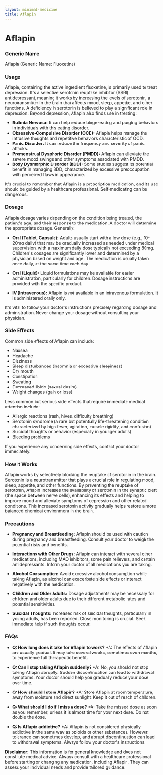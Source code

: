 ```yaml
---
layout: minimal-medicine
title: Aflapin
---
```


# Aflapin
### Generic Name
Aflapin (Generic Name: Fluoxetine)

### Usage
Aflapin, containing the active ingredient fluoxetine, is primarily used to treat depression.  It's a selective serotonin reuptake inhibitor (SSRI) antidepressant, meaning it works by increasing the levels of serotonin, a neurotransmitter in the brain that affects mood, sleep, appetite, and other functions.  A deficiency in serotonin is believed to play a significant role in depression.  Beyond depression, Aflapin also finds use in treating:

* **Bulimia Nervosa:**  It can help reduce binge-eating and purging behaviors in individuals with this eating disorder.
* **Obsessive-Compulsive Disorder (OCD):** Aflapin helps manage the intrusive thoughts and repetitive behaviors characteristic of OCD.
* **Panic Disorder:** It can reduce the frequency and severity of panic attacks.
* **Premenstrual Dysphoric Disorder (PMDD):** Aflapin can alleviate the severe mood swings and other symptoms associated with PMDD.
* **Body Dysmorphic Disorder (BDD):** Some studies suggest its potential benefit in managing BDD, characterized by excessive preoccupation with perceived flaws in appearance.


It's crucial to remember that Aflapin is a prescription medication, and its use should be guided by a healthcare professional.  Self-medicating can be dangerous.


### Dosage
Aflapin dosage varies depending on the condition being treated, the patient's age, and their response to the medication.  A doctor will determine the appropriate dosage.  Generally:

* **Oral (Tablet, Capsule):**  Adults usually start with a low dose (e.g., 10-20mg daily) that may be gradually increased as needed under medical supervision, with a maximum daily dose typically not exceeding 80mg. Children's dosages are significantly lower and determined by a physician based on weight and age.  The medication is usually taken once daily, at the same time each day.

* **Oral (Liquid):** Liquid formulations may be available for easier administration, particularly for children.  Dosage instructions are provided with the specific product.

* **IV (Intravenous):** Aflapin is *not* available in an intravenous formulation.  It is administered orally only.


It's vital to follow your doctor's instructions precisely regarding dosage and administration.  Never change your dosage without consulting your physician.


### Side Effects
Common side effects of Aflapin can include:

* Nausea
* Headache
* Dizziness
* Sleep disturbances (insomnia or excessive sleepiness)
* Dry mouth
* Constipation
* Sweating
* Decreased libido (sexual desire)
* Weight changes (gain or loss)


Less common but serious side effects that require immediate medical attention include:

* Allergic reactions (rash, hives, difficulty breathing)
* Serotonin syndrome (a rare but potentially life-threatening condition characterized by high fever, agitation, muscle rigidity, and confusion)
* Suicidal thoughts or behavior (especially in younger adults)
* Bleeding problems


If you experience any concerning side effects, contact your doctor immediately.


### How it Works
Aflapin works by selectively blocking the reuptake of serotonin in the brain.  Serotonin is a neurotransmitter that plays a crucial role in regulating mood, sleep, appetite, and other functions.  By preventing the reuptake of serotonin, Aflapin increases the availability of serotonin in the synaptic cleft (the space between nerve cells), enhancing its effects and helping to improve mood and alleviate symptoms of depression and other related conditions.  This increased serotonin activity gradually helps restore a more balanced chemical environment in the brain.


### Precautions
* **Pregnancy and Breastfeeding:** Aflapin should be used with caution during pregnancy and breastfeeding. Consult your doctor to weigh the potential risks and benefits.

* **Interactions with Other Drugs:** Aflapin can interact with several other medications, including MAO inhibitors, some pain relievers, and certain antidepressants.  Inform your doctor of all medications you are taking.

* **Alcohol Consumption:** Avoid excessive alcohol consumption while taking Aflapin, as alcohol can exacerbate side effects or interact negatively with the medication.

* **Children and Older Adults:**  Dosage adjustments may be necessary for children and older adults due to their different metabolic rates and potential sensitivities.

* **Suicidal Thoughts:**  Increased risk of suicidal thoughts, particularly in young adults, has been reported. Close monitoring is crucial.  Seek immediate help if such thoughts occur.


### FAQs

* **Q: How long does it take for Aflapin to work?**
    *A:  The effects of Aflapin are usually gradual.  It may take several weeks, sometimes even months, to experience full therapeutic benefit.

* **Q: Can I stop taking Aflapin suddenly?**
    *A:  No, you should not stop taking Aflapin abruptly.  Sudden discontinuation can lead to withdrawal symptoms.  Your doctor should help you gradually reduce your dose over time.

* **Q: How should I store Aflapin?**
    *A: Store Aflapin at room temperature, away from moisture and direct sunlight. Keep it out of reach of children.

* **Q: What should I do if I miss a dose?**
    *A:  Take the missed dose as soon as you remember, unless it is almost time for your next dose.  Do not double the dose.

* **Q: Is Aflapin addictive?**
    *A: Aflapin is not considered physically addictive in the same way as opioids or other substances. However, tolerance can sometimes develop, and abrupt discontinuation can lead to withdrawal symptoms.  Always follow your doctor's instructions.


**Disclaimer:** This information is for general knowledge and does not constitute medical advice.  Always consult with a healthcare professional before starting or changing any medication, including Aflapin. They can assess your individual needs and provide tailored guidance.
